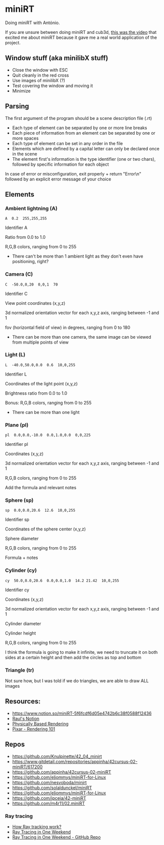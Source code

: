 # miniRT
Doing miniRT with António.

If you are unsure between doing miniRT and cub3d, [this was the video](https://www.khanacademy.org/computing/pixar/rendering/rendering1/v/overview-rendering) that excited me about miniRT because it gave me a real world application of the project.

## Window stuff (aka minilibX stuff)
- Close the window with ESC
- Quit cleanly in the red cross
- Use images of minilibX (?)
- Test covering the window and moving it
- Minimize

## Parsing
The first argument of the program should be a scene description file (.rt)
- Each type of element can be separated by one or more line breaks
- Each piece of information from an element can be separated by one or more spaces
- Each type of element can be set in any order in the file
- Elements which are defined by a capital letter can only be declared once in the scene
- The element first's information is the type identifier (one or two chars), followed by specific information for each object

In case of error or misconfiguration, exit properly + return "Error\n" followed by an explicit error message of your choice

## Elements
### Ambient lightning (A)
```A  0.2  255,255,255```

Identifier A

Ratio from 0.0 to 1.0

R,G,B colors, ranging from 0 to 255

- There can't be more than 1 ambient light as they don't even have positioning, right?

### Camera (C)
```C  -50.0,0,20  0,0,1  70```

Identifier C

View point coordinates (x,y,z)

3d normalized orientation vector for each x,y,z axis, ranging between -1 and 1

fov (horizontal field of view) in degrees, ranging from 0 to 180

- There can be more than one camera, the same image can be viewed from multiple points of view

### Light (L)
```L  -40.0,50.0,0.0  0.6  10,0,255```

Identifier L

Coordinates of the light point (x,y,z)

Brightness ratio from 0.0 to 1.0

Bonus: R,G,B colors, ranging from 0 to 255

- There can be more than one light

### Plane (pl)
```pl  0.0,0.0,-10.0  0.0,1.0,0.0  0,0,225```

Identifier pl

Coordinates (x,y,z)

3d normalized orientation vector for each x,y,z axis, ranging between -1 and 1

R,G,B colors, ranging from 0 to 255

Add the formula and relevant notes


### Sphere (sp)
```sp  0.0,0.0,20.6  12.6  10,0,255```

Identifier sp

Coordinates of the sphere center (x,y,z)

Sphere diameter

R,G,B colors, ranging from 0 to 255

Formula + notes


### Cylinder (cy)
```cy  50.0,0.0,20.6  0.0,0.0,1.0  14.2 21.42  10,0,255```

Identifier cy

Coordinates (x,y,z)

3d normalized orientation vector for each x,y,z axis, ranging between -1 and 1

Cylinder diameter

Cylinder height

R,G,B colors, ranging from 0 to 255

I think the formula is going to make it infinite, we need to truncate it on both sides at a certain height and then add the circles as top and bottom


### Triangle (tr)
Not sure how, but I was told if we do triangles, we are able to draw ALL images


## Resources:
- https://www.notion.so/miniRT-5f6fcdf6d05e4742b6c38f0588f12436
- [Raul's Notion](https://wary-neem-854.notion.site/MiniRT-71995aae3aac48d58aaf75be4c3e9193)
- [Physically Based Rendering](https://pbr-book.org/3ed-2018/contents)
- [Pixar - Rendering 101](https://www.khanacademy.org/computing/pixar/rendering)

## Repos
- https://github.com/Knulpinette/42_04_minirt
- https://www.gitdetail.com/repositories/appinha/42cursus-02-miniRT/617200
- https://github.com/appinha/42cursus-02-miniRT
- https://github.com/eljommys/miniRT-for-Linux
- https://github.com/nesvoboda/minirt
- https://github.com/solaldunckel/miniRT
- https://github.com/eljommys/miniRT-for-Linux
- https://github.com/jpceia/42-miniRT
- https://github.com/m4r11/02.miniRT 

### Ray tracing
- [How Ray tracking work?](https://polaron3d.com/Hub/ray-tracing)
- [Ray Tracing in One Weekend](https://raytracing.github.io/books/RayTracingInOneWeekend.html)
- [Ray Tracing in One Weekend - GitHub Repo](https://github.com/eastriverlee/raytracing)
